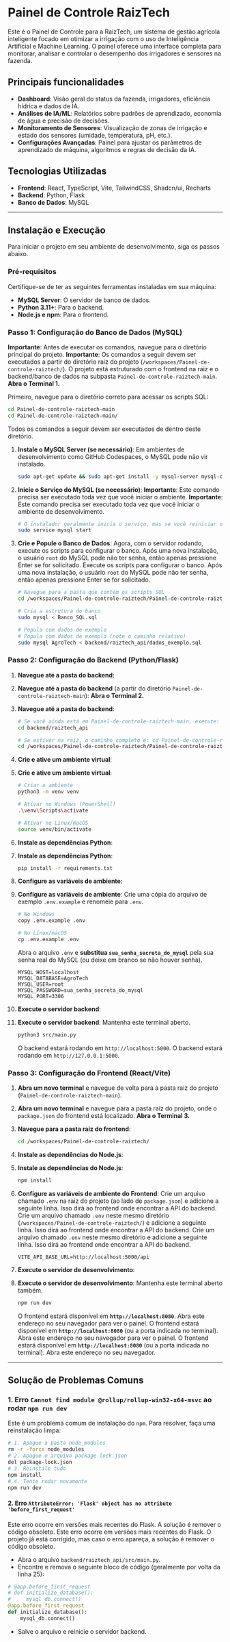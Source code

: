 # Painel de Controle RaizTech

Este é o Painel de Controle para a RaizTech, um sistema de gestão agrícola inteligente focado em otimizar a irrigação com o uso de Inteligência Artificial e Machine Learning. O painel oferece uma interface completa para monitorar, analisar e controlar o desempenho dos irrigadores e sensores na fazenda.

## Principais funcionalidades

- **Dashboard**: Visão geral do status da fazenda, irrigadores, eficiência hídrica e dados de IA.
- **Análises de IA/ML**: Relatórios sobre padrões de aprendizado, economia de água e precisão de decisões.
- **Monitoramento de Sensores**: Visualização de zonas de irrigação e estado dos sensores (umidade, temperatura, pH, etc.).
- **Configurações Avançadas**: Painel para ajustar os parâmetros de aprendizado de máquina, algoritmos e regras de decisão da IA.

## Tecnologias Utilizadas

- **Frontend**: React, TypeScript, Vite, TailwindCSS, Shadcn/ui, Recharts
- **Backend**: Python, Flask
- **Banco de Dados**: MySQL

---

## Instalação e Execução

Para iniciar o projeto em seu ambiente de desenvolvimento, siga os passos abaixo.

### Pré-requisitos

Certifique-se de ter as seguintes ferramentas instaladas em sua máquina:

- **MySQL Server**: O servidor de banco de dados.
- **Python 3.11+**: Para o backend.
- **Node.js e npm**: Para o frontend.

### Passo 1: Configuração do Banco de Dados (MySQL)

**Importante**: Antes de executar os comandos, navegue para o diretório principal do projeto.
**Importante**: Os comandos a seguir devem ser executados a partir do diretório raiz do projeto (`/workspaces/Painel-de-controle-raiztech/`). O projeto está estruturado com o frontend na raiz e o backend/banco de dados na subpasta `Painel-de-controle-raiztech-main`.
**Abra o Terminal 1.**

Primeiro, navegue para o diretório correto para acessar os scripts SQL:

```bash
cd Painel-de-controle-raiztech-main
cd Painel-de-controle-raiztech-main/
```

Todos os comandos a seguir devem ser executados de dentro deste diretório.

1.  **Instale o MySQL Server (se necessário)**:
    Em ambientes de desenvolvimento como GitHub Codespaces, o MySQL pode não vir instalado.

    ```bash
    sudo apt-get update && sudo apt-get install -y mysql-server mysql-client
    ```

2.  **Inicie o Serviço do MySQL (se necessário)**:
    **Importante**: Este comando precisa ser executado toda vez que você iniciar o ambiente.
    **Importante**: Este comando precisa ser executado toda vez que você iniciar o ambiente de desenvolvimento.

    ```bash
    # O instalador geralmente inicia o serviço, mas se você reiniciar o ambiente, use este comando:
    sudo service mysql start
    ```

3.  **Crie e Popule o Banco de Dados**:
    Agora, com o servidor rodando, execute os scripts para configurar o banco. Após uma nova instalação, o usuário `root` do MySQL pode não ter senha, então apenas pressione Enter se for solicitado.
    Execute os scripts para configurar o banco. Após uma nova instalação, o usuário `root` do MySQL pode não ter senha, então apenas pressione Enter se for solicitado.

    ```bash
    # Navegue para a pasta que contém os scripts SQL
    cd /workspaces/Painel-de-controle-raiztech/Painel-de-controle-raiztech-main/

    # Cria a estrutura do banco
    sudo mysql < Banco_SQL.sql

    # Popula com dados de exemplo
    # Popula com dados de exemplo (note o caminho relativo)
    sudo mysql AgroTech < backend/raiztech_api/dados_exemplo.sql
    ```

### Passo 2: Configuração do Backend (Python/Flask)

1. **Navegue até a pasta do backend**:
1. **Navegue até a pasta do backend** (a partir do diretório `Painel-de-controle-raiztech-main`):
**Abra o Terminal 2.**

1.  **Navegue até a pasta do backend**:

    ```bash
    # Se você ainda está em Painel-de-controle-raiztech-main, execute:
    cd backend/raiztech_api

    # Se estiver na raiz, o caminho completo é: cd Painel-de-controle-raiztech-main/backend/raiztech_api
    cd /workspaces/Painel-de-controle-raiztech/Painel-de-controle-raiztech-main/backend/raiztech_api/
    ```

2. **Crie e ative um ambiente virtual**:
2.  **Crie e ative um ambiente virtual**:

    ```bash
    # Criar o ambiente
    python3 -m venv venv

    # Ativar no Windows (PowerShell)
    .\venv\Scripts\activate

    # Ativar no Linux/macOS
    source venv/bin/activate
    ```

3. **Instale as dependências Python**:
3.  **Instale as dependências Python**:

    ```bash
    pip install -r requirements.txt
    ```

4. **Configure as variáveis de ambiente**:
4.  **Configure as variáveis de ambiente**:
    Crie uma cópia do arquivo de exemplo `.env.example` e renomeie para `.env`.

    ```bash
    # No Windows
    copy .env.example .env

    # No Linux/macOS
    cp .env.example .env
    ```

    Abra o arquivo `.env` e **substitua `sua_senha_secreta_do_mysql`** pela sua senha real do MySQL (ou deixe em branco se não houver senha).

    ```env
    MYSQL_HOST=localhost
    MYSQL_DATABASE=AgroTech
    MYSQL_USER=root
    MYSQL_PASSWORD=sua_senha_secreta_do_mysql
    MYSQL_PORT=3306
    ```

5. **Execute o servidor backend**:
5.  **Execute o servidor backend**:
    Mantenha este terminal aberto.

    ```bash
    python3 src/main.py
    ```

    O backend estará rodando em `http://localhost:5000`.
    O backend estará rodando em `http://127.0.0.1:5000`.

### Passo 3: Configuração do Frontend (React/Vite)

1. **Abra um novo terminal** e navegue de volta para a pasta raiz do projeto (`Painel-de-controle-raiztech-main`).
1. **Abra um novo terminal** e navegue para a pasta raiz do projeto, onde o `package.json` do frontend está localizado.
**Abra o Terminal 3.**

1.  **Navegue para a pasta raiz do frontend**:

    ```bash
    cd /workspaces/Painel-de-controle-raiztech/
    ```

2. **Instale as dependências do Node.js**:
2.  **Instale as dependências do Node.js**:

    ```bash
    npm install
    ```

3.  **Configure as variáveis de ambiente do Frontend**:
    Crie um arquivo chamado `.env` na raiz do projeto (ao lado de `package.json`) e adicione a seguinte linha. Isso dirá ao frontend onde encontrar a API do backend.
    Crie um arquivo chamado `.env` neste mesmo diretório (`/workspaces/Painel-de-controle-raiztech/`) e adicione a seguinte linha. Isso dirá ao frontend onde encontrar a API do backend.
    Crie um arquivo chamado `.env` neste mesmo diretório e adicione a seguinte linha. Isso dirá ao frontend onde encontrar a API do backend.

    ```env
    VITE_API_BASE_URL=http://localhost:5000/api
    ```

4. **Execute o servidor de desenvolvimento**:
4.  **Execute o servidor de desenvolvimento**:
    Mantenha este terminal aberto também.

    ```bash
    npm run dev
    ```

    O frontend estará disponível em **`http://localhost:8080`**. Abra este endereço no seu navegador para ver o painel.
    O frontend estará disponível em **`http://localhost:8080`** (ou a porta indicada no terminal). Abra este endereço no seu navegador para ver o painel.
    O frontend estará disponível em **`http://localhost:8080`** (ou a porta indicada no terminal). Abra este endereço no seu navegador.

---

## Solução de Problemas Comuns

### 1. Erro `Cannot find module @rollup/rollup-win32-x64-msvc` ao rodar `npm run dev`

Este é um problema comum de instalação do `npm`. Para resolver, faça uma reinstalação limpa:

```bash
# 1. Apague a pasta node_modules
rm -r -force node_modules
# 2. Apague o arquivo package-lock.json
del package-lock.json
# 3. Reinstale tudo
npm install
# 4. Tente rodar novamente
npm run dev
```

#### 2. Erro `AttributeError: 'Flask' object has no attribute 'before_first_request'`

Este erro ocorre em versões mais recentes do Flask. A solução é remover o código obsoleto.
Este erro ocorre em versões mais recentes do Flask. O projeto já está corrigido, mas caso o erro apareça, a solução é remover o código obsoleto.

- Abra o arquivo `backend/raiztech_api/src/main.py`.
- Encontre e remova o seguinte bloco de código (geralmente por volta da linha 25):

```python
# @app.before_first_request
# def initialize_database():
#     mysql_db.connect()
@app.before_first_request
def initialize_database():
    mysql_db.connect()
```

- Salve o arquivo e reinicie o servidor backend.